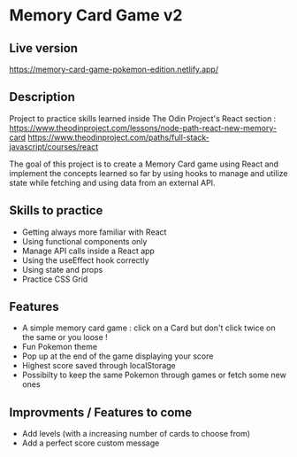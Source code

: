 # Memory Card Game v2

## Live version

https://memory-card-game-pokemon-edition.netlify.app/

## Description

Project to practice skills learned inside The Odin Project's React section : 
https://www.theodinproject.com/lessons/node-path-react-new-memory-card
https://www.theodinproject.com/paths/full-stack-javascript/courses/react

The goal of this project is to create a Memory Card game using React and implement the concepts learned so far by using hooks to manage and utilize state while fetching and using data from an external API.

## Skills to practice

- Getting always more familiar with React
- Using functional components only
- Manage API calls inside a React app
- Using the useEffect hook correctly
- Using state and props
- Practice CSS Grid

## Features

- A simple memory card game : click on a Card but don't click twice on the same or you loose !
- Fun Pokemon theme
- Pop up at the end of the game displaying your score
- Highest score saved through localStorage
- Possibilty to keep the same Pokemon through games or fetch some new ones

## Improvments / Features to come

- Add levels (with a increasing number of cards to choose from)
- Add a perfect score custom message